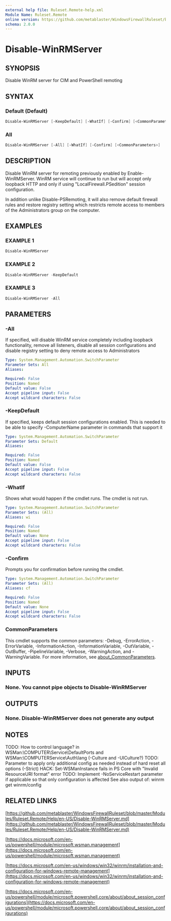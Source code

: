 ```yaml
---
external help file: Ruleset.Remote-help.xml
Module Name: Ruleset.Remote
online version: https://github.com/metablaster/WindowsFirewallRuleset/blob/master/Modules/Ruleset.Remote/Help/en-US/Disable-WinRMServer.md
schema: 2.0.0
---
```


# Disable-WinRMServer

## SYNOPSIS

Disable WinRM server for CIM and PowerShell remoting

## SYNTAX

### Default (Default)

```powershell
Disable-WinRMServer [-KeepDefault] [-WhatIf] [-Confirm] [<CommonParameters>]
```

### All

```powershell
Disable-WinRMServer [-All] [-WhatIf] [-Confirm] [<CommonParameters>]
```

## DESCRIPTION

Disable WinRM server for remoting previously enabled by Enable-WinRMServer.
WinRM service will continue to run but will accept only loopback HTTP and only if
using "LocalFirewall.PSedition" session configuration.

In addition unlike Disable-PSRemoting, it will also remove default firewall rules
and restore registry setting which restricts remote access to members of the
Administrators group on the computer.

## EXAMPLES

### EXAMPLE 1

```powershell
Disable-WinRMServer
```

### EXAMPLE 2

```powershell
Disable-WinRMServer -KeepDefault
```

### EXAMPLE 3

```powershell
Disable-WinRMServer -All
```

## PARAMETERS

### -All

If specified, will disable WinRM service completely including loopback functionality,
remove all listeners, disable all session configurations and disable registry setting to
deny remote access to Administrators

```yaml
Type: System.Management.Automation.SwitchParameter
Parameter Sets: All
Aliases:

Required: False
Position: Named
Default value: False
Accept pipeline input: False
Accept wildcard characters: False
```

### -KeepDefault

If specified, keeps default session configurations enabled.
This is needed to be able to specify -ComputerName parameter in commands that support it

```yaml
Type: System.Management.Automation.SwitchParameter
Parameter Sets: Default
Aliases:

Required: False
Position: Named
Default value: False
Accept pipeline input: False
Accept wildcard characters: False
```

### -WhatIf

Shows what would happen if the cmdlet runs.
The cmdlet is not run.

```yaml
Type: System.Management.Automation.SwitchParameter
Parameter Sets: (All)
Aliases: wi

Required: False
Position: Named
Default value: None
Accept pipeline input: False
Accept wildcard characters: False
```

### -Confirm

Prompts you for confirmation before running the cmdlet.

```yaml
Type: System.Management.Automation.SwitchParameter
Parameter Sets: (All)
Aliases: cf

Required: False
Position: Named
Default value: None
Accept pipeline input: False
Accept wildcard characters: False
```

### CommonParameters

This cmdlet supports the common parameters: -Debug, -ErrorAction, -ErrorVariable, -InformationAction, -InformationVariable, -OutVariable, -OutBuffer, -PipelineVariable, -Verbose, -WarningAction, and -WarningVariable. For more information, see [about_CommonParameters](http://go.microsoft.com/fwlink/?LinkID=113216).

## INPUTS

### None. You cannot pipe objects to Disable-WinRMServer

## OUTPUTS

### None. Disable-WinRMServer does not generate any output

## NOTES

TODO: How to control language?
in WSMan:\COMPUTER\Service\DefaultPorts and
WSMan:\COMPUTERService\Auth\lang (-Culture and -UICulture?)
TODO: Parameter to apply only additional config as needed instead of hard reset all options (-Strict)
HACK: Set-WSManInstance fails in PS Core with "Invalid ResourceURI format" error
TODO: Implement -NoServiceRestart parameter if applicable so that only configuration is affected
See also output of: winrm get winrm/config

## RELATED LINKS

[https://github.com/metablaster/WindowsFirewallRuleset/blob/master/Modules/Ruleset.Remote/Help/en-US/Disable-WinRMServer.md](https://github.com/metablaster/WindowsFirewallRuleset/blob/master/Modules/Ruleset.Remote/Help/en-US/Disable-WinRMServer.md)

[https://docs.microsoft.com/en-us/powershell/module/microsoft.wsman.management](https://docs.microsoft.com/en-us/powershell/module/microsoft.wsman.management)

[https://docs.microsoft.com/en-us/windows/win32/winrm/installation-and-configuration-for-windows-remote-management](https://docs.microsoft.com/en-us/windows/win32/winrm/installation-and-configuration-for-windows-remote-management)

[https://docs.microsoft.com/en-us/powershell/module/microsoft.powershell.core/about/about_session_configurations](https://docs.microsoft.com/en-us/powershell/module/microsoft.powershell.core/about/about_session_configurations)
